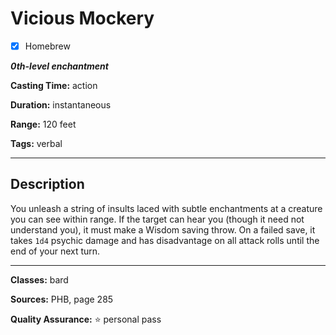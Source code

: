 # Vicious Mockery

- [x] Homebrew

***0th-level enchantment***

**Casting Time:** action

**Duration:** instantaneous

**Range:** 120 feet

**Tags:** verbal

---

## Description
You unleash a string of insults laced with subtle enchantments at a creature you can see within range.
If the target can hear you (though it need not understand you), it must make a Wisdom saving throw.
On a failed save, it takes `1d4` psychic damage and has disadvantage on all attack rolls until the end of your next turn.

---

**Classes:** bard

**Sources:** PHB, page 285

**Quality Assurance:** :star: personal pass
